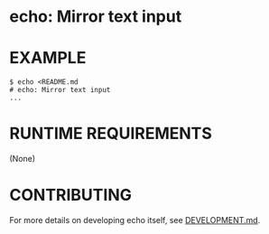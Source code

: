 # echo: Mirror text input

# EXAMPLE

```console
$ echo <README.md
# echo: Mirror text input
...
```

# RUNTIME REQUIREMENTS

(None)

# CONTRIBUTING

For more details on developing echo itself, see [DEVELOPMENT.md](DEVELOPMENT.md).
